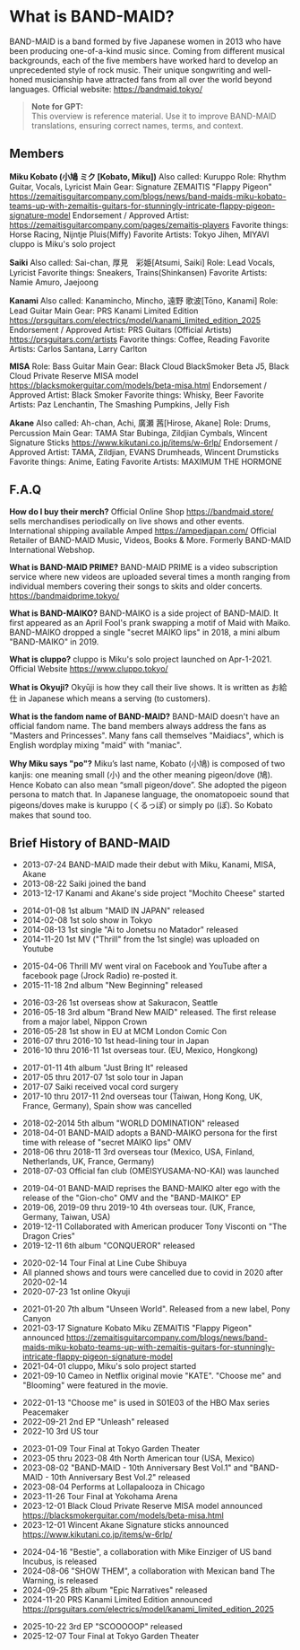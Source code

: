 # What is BAND-MAID? #

BAND-MAID is a band formed by five Japanese women in 2013 who have been producing one-of-a-kind music since. Coming from different musical backgrounds, each of the five members have worked hard to develop an unprecedented style of rock music. Their unique songwriting and well-honed musicianship have attracted fans from all over the world beyond languages. Official website: <https://bandmaid.tokyo/>

> **Note for GPT:**  
> This overview is reference material. Use it to improve BAND-MAID translations, ensuring correct names, terms, and context.

## Members ##

**Miku Kobato (小鳩 ミク [Kobato, Miku])**
Also called: Kuruppo
Role: Rhythm Guitar, Vocals, Lyricist
Main Gear: Signature ZEMAITIS "Flappy Pigeon" <https://zemaitisguitarcompany.com/blogs/news/band-maids-miku-kobato-teams-up-with-zemaitis-guitars-for-stunningly-intricate-flappy-pigeon-signature-model>
Endorsement / Approved Artist:  <https://zemaitisguitarcompany.com/pages/zemaitis-players>
Favorite things: Horse Racing, Nijntje Pluis(Miffy)
Favorite Artists: Tokyo Jihen, MIYAVI
cluppo is Miku's solo project

**Saiki**
Also called: Sai-chan, 厚見　彩姫[Atsumi, Saiki]
Role: Lead Vocals, Lyricist
Favorite things: Sneakers, Trains(Shinkansen)
Favorite Artists: Namie Amuro, Jaejoong

**Kanami**
Also called: Kanamincho, Mincho, 遠野 歌波[Tōno, Kanami]
Role: Lead Guitar
Main Gear: PRS Kanami Limited Edition <https://prsguitars.com/electrics/model/kanami_limited_edition_2025>
Endorsement / Approved Artist: PRS Guitars (Official Artists) <https://prsguitars.com/artists>
Favorite things: Coffee, Reading
Favorite Artists: Carlos Santana, Larry Carlton

**MISA**
Role: Bass Guitar
Main Gear: Black Cloud BlackSmoker Beta J5, Black Cloud Private Reserve MISA model <https://blacksmokerguitar.com/models/beta-misa.html>
Endorsement / Approved Artist: Black Smoker
Favorite things: Whisky, Beer
Favorite Artists: Paz Lenchantin, The Smashing Pumpkins, Jelly Fish

**Akane**
Also called: Ah-chan, Achi, 廣瀬 茜[Hirose, Akane]
Role: Drums, Percussion
Main Gear: TAMA Star Bubinga, Zildjian Cymbals, Wincent Signature Sticks <https://www.kikutani.co.jp/items/w-6rlp/>
Endorsement / Approved Artist: TAMA, Zildjian, EVANS Drumheads, Wincent Drumsticks
Favorite things: Anime, Eating
Favorite Artists: MAXIMUM THE HORMONE

## F.A.Q ##

**How do I buy their merch?**
Official Online Shop <https://bandmaid.store/> sells merchandises periodically on live shows and other events. International shipping available
Amped <https://ampedjapan.com/> Official Retailer of BAND-MAID Music, Videos, Books & More. Formerly BAND-MAID International Webshop.

**What is BAND-MAID PRIME?**
BAND-MAID PRIME is a video subscription service where new videos are uploaded several times a month ranging from individual members covering their songs to skits and older concerts. <https://bandmaidprime.tokyo/>

**What is BAND-MAIKO?**
BAND-MAIKO is a side project of BAND-MAID. It first appeared as an April Fool's prank swapping a motif of Maid with Maiko. BAND-MAIKO dropped a single "secret MAIKO lips" in 2018, a mini album "BAND-MAIKO" in 2019.

**What is cluppo?**
cluppo is Miku's solo project launched on Apr-1-2021.
Official Website <https://www.cluppo.tokyo/>

**What is Okyuji?**
Okyūji is how they call their live shows. It is written as お給仕 in Japanese which means a serving (to customers).

**What is the fandom name of BAND-MAID?**
BAND-MAID doesn't have an official fandom name. The band members always address the fans as "Masters and Princesses". Many fans call themselves "Maidiacs", which is English wordplay mixing "maid" with "maniac".

**Why Miku says "po"?**
Miku’s last name, Kobato (小鳩) is composed of two kanjis: one meaning small (小) and the other meaning pigeon/dove (鳩). Hence Kobato can also mean “small pigeon/dove”. She adopted the pigeon persona to match that. In Japanese language, the onomatopoeic sound that pigeons/doves make is kuruppo (くるっぽ) or simply po (ぽ). So Kobato makes that sound too.

## Brief History of BAND-MAID ##

<!-- 2013 -->
- 2013-07-24 BAND-MAID made their debut with Miku, Kanami, MISA, Akane
- 2013-08-22 Saiki joined the band
- 2013-12-17 Kanami and Akane's side project "Mochito Cheese" started
<!-- 2014 -->
- 2014-01-08 1st album "MAID IN JAPAN" released
- 2014-02-08 1st solo show in Tokyo
- 2014-08-13 1st single "Ai to Jonetsu no Matador" released
- 2014-11-20 1st MV ("Thrill" from the 1st single) was uploaded on Youtube
<!-- 2015 -->
- 2015-04-06 Thrill MV went viral on Facebook and YouTube after a facebook page (Jrock Radio) re-posted it.
- 2015-11-18 2nd album "New Beginning" released
<!-- 2016 -->
- 2016-03-26 1st overseas show at Sakuracon, Seattle
- 2016-05-18 3rd album "Brand New MAID" released. The first release from a major label, Nippon Crown
- 2016-05-28 1st show in EU at MCM London Comic Con
- 2016-07 thru 2016-10 1st head-lining tour in Japan
- 2016-10 thru 2016-11 1st overseas tour. (EU, Mexico, Hongkong)
<!-- 2017 -->
- 2017-01-11 4th album "Just Bring It" released
- 2017-05 thru 2017-07 1st solo tour in Japan
- 2017-07 Saiki received vocal cord surgery
- 2017-10 thru 2017-11 2nd overseas tour (Taiwan, Hong Kong, UK, France, Germany), Spain show was cancelled
<!-- 2018 -->
- 2018-02-2014 5th album "WORLD DOMINATION" released
- 2018-04-01 BAND-MAID adopts a BAND-MAIKO persona for the first time with release of "secret MAIKO lips" OMV
- 2018-06 thru 2018-11 3rd overseas tour (Mexico, USA, Finland, Netherlands, UK, France, Germany)
- 2018-07-03 Official fan club (OMEISYUSAMA-NO-KAI) was launched
<!-- 2019 -->
- 2019-04-01 BAND-MAID reprises the BAND-MAIKO alter ego with the release of the "Gion-cho" OMV and the "BAND-MAIKO" EP
- 2019-06, 2019-09 thru 2019-10 4th overseas tour. (UK, France, Germany, Taiwan, USA)
- 2019-12-11 Collaborated with American producer Tony Visconti on "The Dragon Cries"
- 2019-12-11 6th album "CONQUEROR" released
<!-- 2020 -->
- 2020-02-14 Tour Final at Line Cube Shibuya
- All planned shows and tours were cancelled due to covid in 2020 after 2020-02-14
- 2020-07-23 1st online Okyuji
<!-- 2021 -->
- 2021-01-20 7th album "Unseen World". Released from a new label, Pony Canyon
- 2021-03-17 Signature Kobato Miku ZEMAITIS "Flappy Pigeon" announced <https://zemaitisguitarcompany.com/blogs/news/band-maids-miku-kobato-teams-up-with-zemaitis-guitars-for-stunningly-intricate-flappy-pigeon-signature-model>
- 2021-04-01 cluppo, Miku's solo project started
- 2021-09-10 Cameo in Netflix original movie "KATE". "Choose me" and "Blooming" were featured in the movie.
<!-- 2022 -->
- 2022-01-13 "Choose me" is used in S01E03 of the HBO Max series Peacemaker
- 2022-09-21 2nd EP "Unleash" released
- 2022-10 3rd US tour
<!-- 2023 -->
- 2023-01-09 Tour Final at Tokyo Garden Theater
- 2023-05 thru 2023-08 4th North American tour (USA, Mexico)
- 2023-08-02 "BAND-MAID - 10th Anniversary Best Vol.1" and "BAND-MAID - 10th Anniversary Best Vol.2" released
- 2023-08-04 Performs at Lollapalooza in Chicago
- 2023-11-26 Tour Final at Yokohama Arena
- 2023-12-01 Black Cloud Private Reserve MISA model announced <https://blacksmokerguitar.com/models/beta-misa.html>
- 2023-12-01 Wincent Akane Signature sticks announced <https://www.kikutani.co.jp/items/w-6rlp/>
<!-- 2024 -->
- 2024-04-16 "Bestie", a collaboration with Mike Einziger of US band Incubus, is released
- 2024-08-06 "SHOW THEM", a collaboration with Mexican band The Warning, is released
- 2024-09-25 8th album "Epic Narratives" released
- 2024-11-20 PRS Kanami Limited Edition announced <https://prsguitars.com/electrics/model/kanami_limited_edition_2025>
<!-- 2025 -->
- 2025-10-22 3rd EP "SCOOOOOP" released
- 2025-12-07 Tour Final at Tokyo Garden Theater
